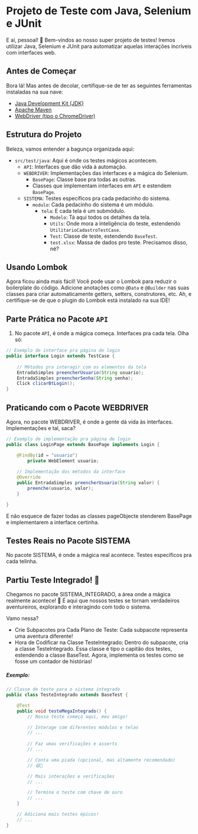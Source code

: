 # Projeto de Teste com Java, Selenium e JUnit

E aí, pessoal! 👋 Bem-vindos ao nosso super projeto de testes! Iremos utilizar Java, Selenium e JUnit para automatizar aquelas interações incríveis com interfaces web.

## Antes de Começar

Bora lá! Mas antes de decolar, certifique-se de ter as seguintes ferramentas instaladas na sua nave:

- [Java Development Kit (JDK)](https://www.oracle.com/java/technologies/javase-downloads.html)
- [Apache Maven](https://maven.apache.org/download.cgi)
- [WebDriver (tipo o ChromeDriver)](https://sites.google.com/chromium.org/driver/)

## Estrutura do Projeto

Beleza, vamos entender a bagunça organizada aqui:

- `src/test/java`: Aqui é onde os testes mágicos acontecem.
  - `API`: Interfaces que dão vida à automação.
  - `WEBDRIVER`: Implementações das interfaces e a mágica do Selenium.
    - `BasePage`: Classe base pra todas as outras.
    - Classes que implementam interfaces em `API` e estendem `BasePage`.
  - `SISTEMA`: Testes específicos pra cada pedacinho do sistema.
    - `modulo`: Cada pedacinho do sistema é um módulo.
      - `tela`: E cada tela é um submódulo.
        - `Modelo`: Tá aqui todos os detalhes da tela.
        - `Utils`: Onde mora a inteligência do teste, estendendo `UtilitarioCadastroTestCase`.
        - `Test`: Classe de teste, estendendo `BaseTest`.
        - `test.xlsx`: Massa de dados pro teste. Precisamos disso, né?
       
## Usando Lombok
Agora ficou ainda mais fácil!
Você pode usar o Lombok para reduzir o boilerplate do código. Adicione anotações como `@Data` e `@Builder` nas suas classes para criar automaticamente getters, setters, construtores, etc.
Ah, e certifique-se de que o plugin do Lombok está instalado na sua IDE!

## Parte Prática no Pacote `API`

1. No pacote `API`, é onde a mágica começa. Interfaces pra cada tela. Olha só:

```java
// Exemplo de interface pra página de login
public interface Login extends TestCase {
   
    // Métodos pra interagir com os elementos da tela
    EntradaSimples preencherUsuario(String usuario);
    EntradaSimples preencherSenha(String senha);
    Click clicarBtLogin();
}
```
## Praticando com o Pacote WEBDRIVER
Agora, no pacote WEBDRIVER, é onde a gente dá vida às interfaces. Implementações e tal, saca?

```java
// Exemplo de implementação pra página de login
public class LoginPage extends BasePage implements Login {

    @FindBy(id = "usuario")
        private WebElement usuario;
    
    // Implementação dos métodos da interface
    @Override
    public EntradaSimples preencherUsuario(String valor) {
        preenche(usuario, valor);
    }

}
```
E não esquece de fazer todas as classes pageObjecte stenderem BasePage e implementarem a interface certinha.

## Testes Reais no Pacote SISTEMA
No pacote SISTEMA, é onde a mágica real acontece. Testes específicos pra cada telinha.

## Partiu Teste Integrado! 🚀
Chegamos no pacote SISTEMA_INTEGRADO, a área onde a mágica realmente acontece! 🌟 É aqui que nossos testes se tornam verdadeiros aventureiros, explorando e interagindo com todo o sistema.

Vamo nessa?

- Crie Subpacotes pra Cada Plano de Teste:
Cada subpacote representa uma aventura diferente!
- Hora de Codificar na Classe TesteIntegrado:
Dentro do subpacote, cria a classe TesteIntegrado.
Essa classe é tipo o capitão dos testes, estendendo a classe BaseTest.
Agora, implementa os testes como se fosse um contador de histórias!
##### Exemplo:
```java
// Classe de teste para o sistema integrado
public class TesteIntegrado extends BaseTest {

    @Test
    public void testeMegaIntegrado() {
        // Nosso teste começa aqui, meu amigo!

        // Interage com diferentes módulos e telas
        // ...
        
        // Faz umas verificações e asserts
        // ...

        // Conta uma piada (opcional, mas altamente recomendado)
        // 😄🎉

        // Mais interações e verificações
        // ...

        // Termina o teste com chave de ouro
        // ...
    }

    // Adiciona mais testes épicos!
    // ...
}
```














